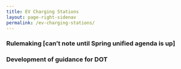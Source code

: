 ```yaml
---
title: EV Charging Stations
layout: page-right-sidenav
permalink: /ev-charging-stations/
---
```

### Rulemaking [can’t note until Spring unified agenda is up] 

### Development of guidance for DOT  

